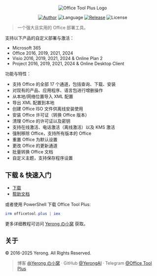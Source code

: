 ﻿#

<p align="center">
<img alt="Office Tool Plus Logo" src="https://otp.landian.vip/static/images/logo.webp"/>
</p>

<p align="center">
<a href="https://www.coolhub.top/" target="_blank"><img alt="Author" src="https://img.shields.io/badge/Author-Yerong-blue?style=flat-square"/></a>
<img alt="Language" src="https://img.shields.io/badge/Language-C%23-green?style=flat-square"/>
<a href="https://otp.landian.vip/" target="_blank"><img alt="Release" src="https://img.shields.io/github/v/release/YerongAI/Office-Tool?style=flat-square"/></a>
<img alt="License" src="https://img.shields.io/github/license/YerongAI/Office-Tool?style=flat-square"/>
</p>

 > 一个强大且实用的 Office 部署工具。

支持以下产品的自定义部署与激活：

- Microsoft 365
- Office 2016, 2019, 2021, 2024
- Visio 2016, 2019, 2021, 2024 & Online Plan 2
- Project 2016, 2019, 2021, 2024 & Online Desktop Client

功能与特性：

- 支持 Office 的全部 17 个通道，包括查询、下载、安装
- 对现有的产品、应用程序、语言包进行增删操作
- 从本地/网络位置导入 XML 配置
- 导出 XML 配置到本地
- 创建 Office ISO 文件供离线安装使用
- 安装 Office 许可证（转换 Office 版本）
- 清理 Office 的许可证以及密钥
- 支持在线激活、电话激活（离线激活）以及 KMS 激活
- 强制移除 Office，支持所有版本的 Office
- 重置 Office 为默认设置
- 更改 Office 的更新通道
- 批量转换 Office 文档
- 自定义主题，支持保存程序设置

## 下载 & 快速入门

- [下载](https://otp.landian.vip/download.html)
- [帮助文档](https://otp.landian.vip/help/)

或者使用 PowerShell 下载 Office Tool Plus:

```powershell
irm officetool.plus | iex
```

更多详细教程可访问 [Yerong の小窝](https://www.coolhub.top/) 获取。

## 关于

© 2016-2025 Yerong. All Rights Reserved.

> 博客 [@Yerong の小窝](https://www.coolhub.top/) · GitHub [@YerongAI](https://github.com/YerongAI) · Telegram [@Office Tool Plus](https://t.me/s/otp_channel)
